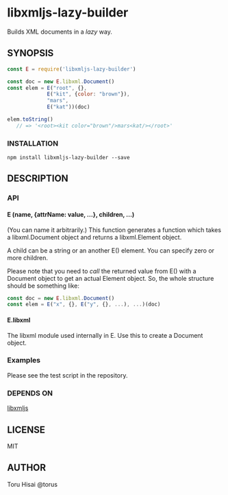 # libxmljs-lazy-builder

Builds XML documents in a _lazy_ way.

## SYNOPSIS

```javascript
const E = require('libxmljs-lazy-builder')

const doc = new E.libxml.Document()
const elem = E("root", {},
             E("kit", {color: "brown"}),
             "mars",
             E("kat"))(doc)

elem.toString()
   // => '<root><kit color="brown"/>mars<kat/></root>'
```

### INSTALLATION

```
npm install libxmljs-lazy-builder --save
```

## DESCRIPTION

### API

#### E (name, {attrName: value, ...}, children, ...)

(You can name it arbitrarily.) This function generates a function which takes a libxml.Document object and returns a libxml.Element object.

A child can be a string or an another E() element. You can specify zero or more children.

Please note that you need to _call_ the returned value from E() with a Document object to get an actual Element object. So, the whole structure should be something like:

```javascript
const doc = new E.libxml.Document()
const elem = E("x", {}, E("y", {}, ...), ...)(doc)
```

#### E.libxml

The libxml module used internally in E. Use this to create a Document object.

### Examples

Please see the test script in the repository.

### DEPENDS ON
[libxmljs](https://www.npmjs.com/package/libxmljs)

## LICENSE
MIT

## AUTHOR
Toru Hisai @torus
